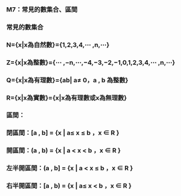 ### M7：常見的數集合、區間

### 常見的數集合

### N={x\|x為自然數}={1,2,3,4,⋯ ,n,⋯}

### 

### Z={x\|x為整數}={⋯ ,−n,⋯,−4,−3,−2,−1,0,1,2,3,4,⋯ ,n,⋯}

### 

### Q={x\|x為有理數}={ab\| a≠ 0，a , b 為整數}

### 

### R={x\|x為實數}={x\|x為有理數或x為無理數}

### 

### 區間：

### 閉區間：\[a , b\] = {x \| a≤ x ≤ b ，x ∈ R }

### 開區間：\(a , b\) = {x \| a &lt; x &lt; b ，x ∈ R }

### 左半開區間：\(a , b\] = {x \| a &lt; x ≤ b ，x ∈ R }

### 右半開區間：\[a , b\) = {x \| a≤ x &lt; b ，x ∈ R }



